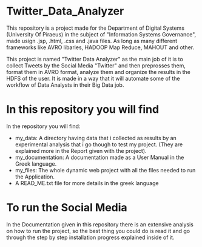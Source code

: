 # Twitter_Data_Analyzer

This repository is a project made for the Department of Digital Systems (University Of Piraeus) in the subject of "Information Systems Governance", made usign .jsp, .html, .css and .java files. As long as many different frameworks like AVRO libaries, HADOOP Map Reduce, MAHOUT and other.

This project is named "Twitter Data Analyzer" as the main job of it is to collect Tweets by the Social Media "Twitter" and then preprosses them, format them in AVRO format, analyze them and organize the results in the HDFS of the user. It is made in a way that it will automate some of the workflow of Data Analysts in their Big Data job.

# In this repository you will find
In the repository you will find:
- my_data: A directory having data that i collected as results by an experimental analysis that i go though to test my project. (They are explained more in the Report given with the project).
- my_documentation: A documentation made as a User Manual in the Greek language.
- my_files: The whole dynamic web project with all the files needed to run the Application.
- A READ_ME.txt file for more details in the greek language 

# To run the Social Media

In the Documentation given in this repository there is an extensive analysis on how to run the project, so the best thing you could do is read it and go through the step by step installation progress explained inside of it.
